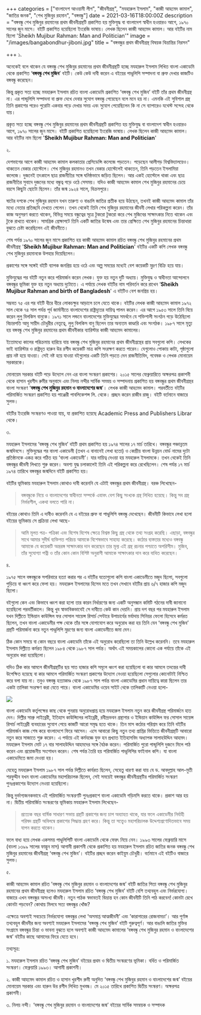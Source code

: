 +++
categories = ["বাংলাদেশ আওয়ামী লীগ", "জীবনীগ্রন্থ", "মযহারুল ইসলাম", "কাজী আহমেদ কামাল", "জাতির জনক", "শেখ মুজিবুর রহমান", "বঙ্গবন্ধু"]
date = 2021-03-16T18:00:00Z
description = "বঙ্গবন্ধু শেখ মুজিবুর রহমানের প্রথম জীবনীগ্রন্থটি প্রকাশিত হয় মুক্তিযুদ্ধ বা বাংলাদেশ স্বাধীন হওয়ারও আগে, ১৯৭০ সালের জুন মাসে। বইটি প্রকাশিত হয়েছিলো ইংরেজি ভাষায়। লেখক ছিলেন কাজী আহমেদ কামাল। আর বইটির নাম ছিলো 'Sheikh Mujibur Rahman: Man and Politician'"
image = "/images/bangabondhur-jiboni.jpg"
title = "বঙ্গবন্ধুর প্রথম জীবনীগ্রন্থ বিষয়ক বিভ্রান্তির নিরসন"

+++
১.

অনেকেই বলে থাকেন যে বঙ্গবন্ধু শেখ মুজিবুর রহমানের প্রথম জীবনীগ্রন্থটি হচ্ছে মযহারুল ইসলাম লিখিত বাংলা একাডেমি থেকে প্রকাশিত ‘**বঙ্গবন্ধু শেখ মুজিব**’ বইটি। কেউ কেউ দাবী করেন এ বইয়ের পাণ্ডুলিপি সম্পাদনা বা প্রুফ দেখার কাজটিও বঙ্গবন্ধু করেছেন।

কিন্তু প্রকৃত সত্য হচ্ছে মযহারুল ইসলাম রচিত বাংলা একাডেমি প্রকাশিত ‘বঙ্গবন্ধু শেখ মুজিব’ বইটি তাঁর প্রথম জীবনীগ্রন্থ না। এর পান্ডুলিপি সম্পাদনা বা প্রুফ দেখে দেবার সুযোগ বঙ্গবন্ধু পেয়েছেন বলে মনে হয় না। এমনকি এই সুবিশাল গ্রন্থ তিনি প্রকাশের পরেও পুরোটা একবার পড়ে দেখার সময় এবং সুযোগ পেয়েছিলেন কি না সে ব্যাপারেও যথেস্ট সন্দেহ থেকে যায়।

প্রকৃত সত্য হচ্ছে বঙ্গবন্ধু শেখ মুজিবুর রহমানের প্রথম জীবনীগ্রন্থটি প্রকাশিত হয় মুক্তিযুদ্ধ বা বাংলাদেশ স্বাধীন হওয়ারও আগে, ১৯৭০ সালের জুন মাসে। বইটি প্রকাশিত হয়েছিলো ইংরেজি ভাষায়। লেখক ছিলেন কাজী আহমেদ কামাল। আর বইটির নাম ছিলো '**Sheikh Mujibur Rahman: Man and Politician**'

২.

দেশভাগের আগে কাজী আহমেদ কামাল কলকাতার প্রেসিডেন্সি কলেজে পড়তেন। পড়েছেন আলীগড় বিশ্ববিদ্যালয়েও। থাকতেন বেকার হোস্টেলে। শেখ মুজিবুর রহমানও তখন বেকার হোস্টেলেই থাকতেন, তিনি পড়তেন ইসলামিয়া কলেজে। দুজনেই তৎকালে ছাত্র রাজনীতির সঙ্গে ঘনিষ্ঠভাবে জড়িত ছিলেন। আর একই হোস্টেলে থাকা এবং ছাত্র রাজনীতির সুবাদে দুজনের মধ্যে বন্ধুত্ব গড়ে ওঠে সেসময়। যদিও কাজী আহমেদ কামাল শেখ মুজিবুর রহমানের চেয়ে বয়সে কিছুটা ছোটো ছিলেন। তাঁর জন্ম ১৯২৪ সালে, বিক্রমপুরে।

ষাটের দশকে শেখ মুজিবুর রহমান যখন তারুণ্য ও বাঙালি জাতির প্রতীক হয়ে উঠছেন, তখনই কাজী আহমেদ কামাল তাঁর মধ্যে নেতার প্রতিচ্ছবি দেখতে পেলেন। তখন থেকেই তিনি শেখ মুজিবুর রহমানের জীবনী লেখার পরিকল্পনা করেন। তাঁর কাজ অনুসরণ করতে থাকেন, বিভিন্ন সময়ে বন্ধুত্বের সূত্রে টুকরো টুকরো করে শেখ মুজিবের সাক্ষাৎকার নিতে থাকেন এবং টুকে রাখতে থাকেন। সামগ্রিক প্রেক্ষাপটে তিনি একটি জাতির উন্মেষ এবং তার প্রেক্ষিতে শেখ মুজিবুর রহমানের চিন্তাধারা বুঝতে চেষ্টা করেছিলেন এই জীবনীতে।

শেষ পর্যন্ত ১৯৭০ সালের জুন মাসে প্রকাশিত হয় কাজী আহমেদ কামাল রচিত বঙ্গবন্ধু শেখ মুজিবুর রহমানের প্রথম জীবনীগ্রন্থ '**Sheikh Mujibur Rahman: Man and Politician**' বইটির একটি কপি লেখক বঙ্গবন্ধু শেখ মুজিবুর রহমানকে উপহার দিয়েছিলেন।

প্রকাশের সঙ্গে সঙ্গেই বইটি ব্যাপক জনপ্রিয় হয়ে ওঠে এবং অল্প সময়ের মধ্যেই বেশ কয়েকটি মুদ্রণ বিক্রি হয়ে যায়।

মুক্তিযুদ্ধের পর বইটি নতুন করে পরিমার্জন করেন লেখক। যুক্ত হয় নতুন দুটি অধ্যায়। মুক্তিযুদ্ধ ও স্বাধীনতা আন্দোলনে বঙ্গবন্ধুর ভূমিকা যুক্ত হয় নতুন অধ্যায় দুটোতে। এ পর্যায়ে লেখক বইটির নাম পরিবর্তন করে রাখেন ‘**Sheikh Mujibur Rahman and birth of Bangladesh**' এ বইটিও বেশ জনপ্রিয় হয়।

সম্ভবত ৭৫ এর পর বইটি ধীরে ধীরে লোকচক্ষুর আড়ালে চলে যেতে থাকে। বইটির লেখক কাজী আহমেদ কামাল ১৯৭২ সাল থেকে ৭৪ সাল পর্যন্ত পূর্ব জার্মানীতে বাংলাদেশের রাষ্ট্রদূতের দায়িত্ব পালন করেন। এর আগে ১৯৫৩ সালে তিনি বিয়ে করেন লুলু বিলকিস বানুকে। ১৯৭১ সালে লন্ডনে বাংলাদেশের মুক্তিযুদ্ধের সমর্থনে যে শক্তিশালী সংগঠন গড়ে উঠেছিলো বিচারপতি আবু সায়ীদ চৌধুরীর নেতৃত্বে, লুলু বিলকিস বানু ছিলেন তার অন্যতম কাণ্ডারি এবং সংগঠক। ১৯৮৭ সালে মৃত্যু হয় বঙ্গবন্ধু শেখ মুজিবুর রহমানের প্রথম জীবনীকার ব্যারিস্টার কাজী আহমেদ কামালের।

ইতোমধ্যে কালের পরিক্রমায় হারিয়ে যায় বঙ্গবন্ধু শেখ মুজিবুর রহমানের প্রথম জীবনীগ্রন্থের প্রায় সবগুলো কপি। লেখকের ভাই ব্যারিস্টার ও রাষ্ট্রদূত হারুন উর রশীদ কয়েকটি মাত্র কপি সংরক্ষণ করতে পারেন। যেগুলোও পোকায় কাটা, পৃষ্ঠাগুলো প্রায় নষ্ট হয়ে যাওয়া। সেই নষ্ট হয়ে যাওয়া বইগুলোর একটি তিনি পড়তে দেন রাজনীতিবিদ, গবেষক ও লেখক মোনায়েম সরকারকে।

মোনায়েম সরকার বইটি পড়ে উদ্যোগ নেন এর বাংলা সংস্করণ প্রকাশের। ২০১৫ সালের ফেব্রুয়ারিতে অক্ষরপত্র প্রকাশনী থেকে হাসান খুরশীদ রুমীর অনুবাদে এবং নিলয় নন্দীর সার্বিক সমন্বয় ও সম্পাদনায় প্রকাশিত হয় বঙ্গবন্ধুর প্রথম জীবনীগ্রন্থর বাংলা সংস্করণ ‘**বঙ্গবন্ধু শেখ মুজিবুর রহমান ও বাংলাদেশের জন্ম**’। লেখক কাজী আহমেদ কামাল। পরবর্তীতে বইটির পরিমার্জিত সংস্করণ প্রকাশিত হয় পাঞ্জেরী পাবলিকেশন্স লি. থেকে। প্রচ্ছদ করেন রাজীব রাজু। বইটি বর্তমানে বাজারে সুলভ।

বইটির ইংরেজি সংস্করণও পাওয়া যায়, যা প্রকাশিত হয়েছে Academic Press and Publishers Librar থেকে।

৩.

মযহারুল ইসলামের ‘বঙ্গবন্ধু শেখ মুজিব’ বইটি প্রথম প্রকাশিত হয় ১৯৭৪ সালের ১৭ মার্চ তারিখে। বঙ্গবন্ধুর পঞ্চান্নতম জন্মদিবসে। মুক্তিযুদ্ধের পর বাংলা একাডেমী (তখন এ বানানেই লেখা হতো) ও কেন্দ্রীয় বাংলা উন্নয়ন বোর্ড নামের দুটো প্রতিষ্ঠানকে একত্র করে গঠিত হয় ‘বাংলা একাডেমী’। যার দায়িত্ব দেওয়া হয় মযহারুল ইসলামকে। তখন থেকেই তিনি বঙ্গবন্ধুর জীবনী লিখতে শুরু করেন। অবশ্য যুদ্ধ চলাকালেই তিনি এই পরিকল্পনা করে রেখেছিলেন। শেষ পর্যন্ত ১৭ মার্চ ১৯৭৪ তারিখে বঙ্গবন্ধুর জন্মদিনে বইটি প্রকাশিত হয়।

বইটির ভূমিকায় মযহারুল ইসলাম কোথাও দাবী করেননি যে এটাই বঙ্গবন্ধুর প্রথম জীবনীগ্রন্থ। বরঞ্চ লিখেছেন-

> বঙ্গবন্ধুকে নিয়ে ও বাংলাদেশের স্বাধীনতা সম্পর্কে এযাবৎ বেশ কিছু সংখ্যক গ্রন্থ লিখিত হয়েছে। কিন্তু সব গ্রন্থ নির্ভরশীল, একথা বলতে পারি না।

বইয়ের কোথাও তিনি এ দাবীও করেননি যে এ বইয়ের প্রুফ বা পাণ্ডুলিপি বঙ্গবন্ধু দেখেছেন। জীবনীটি কিভাবে লেখা হলো বইয়ের ভূমিকায় সে প্রক্রিয়া লেখা আছে-

> আমি মূলত পত্র- পত্রিকা এবং বিশেষ বিশেষ ক্ষেত্রে বিশ্বস্ত কিছু গ্রন্থ থেকে তথ্য সংগ্রহ করেছি। এছাড়া, বঙ্গবন্ধুর সাথে আমার সুদীর্ঘ ব্যক্তিগত পরিচয় আমাকে বিশেষভাবে সাহায্য করেছে। কঠোর ব্যস্ততার মধ্যেও বঙ্গবন্ধু আমাকে যে কয়েকটি অন্তরঙ্গ সাক্ষাৎকার দান করেছেন তার মূল্য এই গ্রন্থ রচনার পশ্চাতে অপরিসীম। মুজিব, তাঁর সুযোগ্যা পত্নী ও তাঁর কোন কোন বিশিষ্ট অনুরাগী আমাকে সাক্ষাৎকার দান করে বাধিত করেছেন।

৪.

১৯৭৫ সালে বঙ্গবন্ধুকে সপরিবারে হত্যা করার পর এ বইটির যতোগুলো কপি বাংলা একাডেমীতে মজুদ ছিলো, সবগুলো পুড়িয়ে বা ধ্বংশ করে ফেলা হয়। মযহারুল ইসলামের হিসেব মতে তখন সেখানে বইটির প্রায় ৬/৭ হাজার কপি মজুদ ছিলো।

বইগুলো কেন এবং কিভাবে ধ্বংশ করা হলো তার কারন নির্ধারণের জন্য একটি অনুসন্ধান কমিটি গঠনের দাবী জানানো হয়েছিলো পরবর্তীকালে। কিন্তু খুব স্বাভাবিকভাবেই সে দাবীতে কেউ কান দেয়নি। প্রায় দশ বছর পর মযহারুল ইসলাম যখন দিল্লীতে ইন্ডিয়ান কাউন্সিল ফর সোসাল সায়েন্স রিসার্চ সেন্টারে উপাচার্যের মর্যাদায় সিনিয়র ফেলো হিসেবে কর্মরত ছিলেন, তখন বাংলা একাডেমীর পক্ষ থেকে তাঁর সঙ্গে যোগাযোগ করে অনুরোধ করা হয় তিনি যেন ‘বঙ্গবন্ধু শেখ মুজিব’ গ্রন্থটি পরিমার্জনা করে নতুন পাণ্ডুলিপি মুদ্রণের জন্য বাংলা একাডেমীতে জমা দেন।

ঠিক কোন সময়ে বা কোন বছরে বাংলা একাডেমি তাঁকে এই অনুরোধ করেছিলো তা তিনি উল্লেখ করেননি। তবে মযহারুল ইসলাম দিল্লীতে কর্মরত ছিলেন ১৯৮৪ থেকে ১৯৮৭ সাল পর্যন্ত। অর্থাৎ এই সময়কালের কোনো এক পর্যায়ে তাঁকে এই অনুরোধ করা হয়েছিলো।

যদিও ঠিক কার আমলে জীবনীগ্রন্থটির ছয় সাত হাজার কপি সমূলে ধ্বংশ করা হয়েছিলো বা কার আমলে তদন্তের দাবী উপেক্ষিত হয়েছে বা কার আমলে পরিমার্জিত সংস্করণ প্রকাশের উদ্যোগ নেওয়া হয়েছিলো সেগুলোর কোনোটাই নিশ্চিত করে বলা যায় না। তবুও বঙ্গবন্ধু হত্যাকাণ্ড থেকে ১৯৮৭ সাল পর্যন্ত বাংলা একাডেমির প্রধান দায়িত্বে কারা ছিলেন তার একটা তালিকা সংরক্ষণ করা যেতে পারে। বাংলা একাডেমির ওয়েব সাইট থেকে তালিকাটি নেওয়া হলো-

![](/images/screenshot_4.png)

বাংলা একাডেমি কর্তৃপক্ষের কাছ থেকে পুনরায় অনুরোধপ্রাপ্ত হয়ে মযহারুল ইসলাম নতুন করে জীবনীগ্রন্থ পরিমার্জনে হাত দেন। দিল্লীর সাপ্রু লাইব্রেরী, ইতিহাস কাউন্সিলের লাইব্রেরী, রবীন্দ্রভবন গ্রন্থাগার ও ইন্ডিয়ান কাউন্সিল ফর সোসাল সায়েন্স রিসার্চ লাইব্রেরী ব্যবহারের সুযোগ পেয়ে কাজটি আরো সমৃদ্ধ হতে থাকে। তিন মাস কঠোর পরিশ্রম করে তিনি বইটির পরিমার্জন কাজ শেষ করে বাংলাদেশে ফিরে আসেন। এসে আবারো কিছু নতুন তথ্য প্রাপ্তির ভিত্তিতে জীবনীগ্রন্থটি আবারো নতুন করে সাজাতে শুরু করেন। এ পর্যায়ে এই কর্মযজ্ঞে যুক্ত হন প্রখ্যাত ইতিহাসবিদ অধ্যাপক সালাহউদ্দিন আহমদ। মযহারুল ইসলাম মোট ১৭ বার সালাহউদ্দিন আহমদের সঙ্গে বৈঠক করেন। পরিমার্জিত পুরো পান্ডুলিপি দুজনে মিলে পাঠ করেন এবং প্রয়োজনীয় সংশোধন করেন। শেষ পর্যন্ত তৈরি হয় পরিমার্জিত পাণ্ডুলিপির ফাইনাল কপি। যা বাংলা একাডেমিতে জমা দেওয়া হয়।

যেহেতু মযহারুল ইসলাম ১৯৮৭ সাল পর্যন্ত দিল্লীতে কার্যরত ছিলেন, সেহেতু ধারণা করা যায় যে ড. আবদুল্লাহ আল-মুতী শরফুদ্দীন যখন বাংলা একাডেমির মহাপরিচালক ছিলেন, সেই সময়েই বঙ্গবন্ধুর জীবনীগ্রন্থটির পরিমার্জিত সংস্করণ পুনঃপ্রকাশের উদ্যোগ নেওয়া হয়েছিলো।

কিন্তু দুর্ভাগ্যজনকভাবে এই পরিমার্জিত সংস্করণটি পুনঃপ্রকাশে বাংলা একাডেমি গড়িমসি করতে থাকে। প্রকাশ আর হয় না। দ্বিতীয় পরিমার্জিত সংস্করণের ভূমিকায় মযহারুল ইসলাম লিখেছেন-

> প্রত্যেক বছর বার্ষিক সাধারণ সভায় গ্রন্থটি প্রকাশের জন্য চাপ অব্যাহত থাকে, যার ফলে একাডেমীর নির্বাহী পরিষদ গ্রন্থটি অবিলম্বে প্রকাশের সিদ্ধান্ত গ্রহণ করে। কিন্তু তা সত্ত্বেও মহাপরিচালক উদ্দেশ্যপ্রণোদিতভাবে সময় যাপন করতে থাকেন।

ফলে বাধ্য হয়ে লেখক একসময় পাণ্ডুলিপিটি বাংলা একাডেমি থেকে ফেরৎ নিয়ে নেন। ১৯৯৩ সালের ফেব্রুয়ারি মাসে (বাংলা ১৩৯৯ সালের ফাল্গুন মাস) আগামী প্রকাশনী থেকে প্রকাশিত হয় মযহারুল ইসলাম রচিত জাতির জনক বঙ্গবন্ধু শেখ মুজিবুর রহমানের জীবনীগ্রন্থ ‘বঙ্গবন্ধু শেখ মুজিব’। বইটির প্রচ্ছদ করেন কাইয়ুম চৌধুরী। বর্তমানে এই বইটিও বাজারে সুলভ।

৫.

কাজী আহমেদ কামাল রচিত ’বঙ্গবন্ধু শেখ মুজিবুর রহমান ও বাংলাদেশের জন্ম’ বইটি জাতির পিতা বঙ্গবন্ধু শেখ মুজিবুর রহমানের প্রথম জীবনীগ্রন্থ হলেও মযহারুল ইসলাম রচিত ‘বঙ্গবন্ধু শেখ মুজিব’ বইটি বেশি তথ্যবহুল এবং নির্ভরযোগ্য। বাজারে এখন বঙ্গবন্ধুর অসংখ্য জীবনী। নতুন পাঠক স্বভাবতই বিভ্রান্ত হন কোন জীবনীটি তিনি পাঠ করবেন! কোনটা রেখে কোনটা পড়বেন? কোথায় মিলবে সত্য বঙ্গবন্ধুর খোঁজ?

এক্ষেত্রে অবশ্যই সবচেয়ে নির্ভরযোগ্য বঙ্গবন্ধুর লেখা ’অসমাপ্ত আত্মজীবনী’ এবং ’কারাগারের রোজনামচা’। আর পূর্ণাঙ্গ তথ্যবহুল জীবনীর জন্য অবশ্যই মযহারুল ইসলামের ‘বঙ্গবন্ধু শেখ মুজিব’ বইটি গুরুত্বপূর্ণ। আর বাঙালি জাতির মুক্তির সংগ্রামে বঙ্গবন্ধুর চিন্তা ও ভাবনা বুঝতে হলে অবশ্যই কাজী আহমেদ কামালের ‘বঙ্গবন্ধু শেখ মুজিবুর রহমান ও বাংলাদেশের জন্ম’ বইটির কাছে আমাদের ফিরে যেতে হবে।

তথ্যসূত্র: 

১. মযহারুল ইসলাম রচিত ‘বঙ্গবন্ধু শেখ মুজিব’ বইয়ের প্রথম ও দ্বিতীয় সংস্করণের ভূমিকা। বর্ধিত ও পরিমার্জিত সংস্করণ। ফেব্রুয়ারি ১৯৯৩। আগামী প্রকাশনী।

২. কাজী আহমেদ কামাল রচিত ও হাসান খুরশীদ রুমী অনুদিত ‘বঙ্গবন্ধু শেখ মুজিবুর রহমান ও বাংলাদেশের জন্ম’ বইয়ের মোনায়েম সরকার এবং হারুন উর রশীদ লিখিত মুখবন্ধ। মে ২০১৫ তারিখে প্রকাশিত দ্বিতীয় সংস্করণ। অক্ষরপত্র প্রকাশনী।

৩. নিলয় নন্দী। ‘বঙ্গবন্ধু শেখ মুজিবুর রহমান ও বাংলাদেশের জন্ম’ বইয়ের সার্বিক সমন্বয়ক ও সম্পাদক